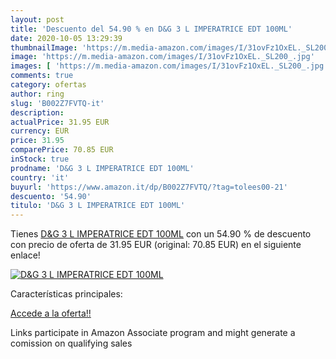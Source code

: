 ```yaml
---
layout: post
title: 'Descuento del 54.90 % en D&G 3 L IMPERATRICE EDT 100ML'
date: 2020-10-05 13:29:39
thumbnailImage: 'https://m.media-amazon.com/images/I/31ovFz1OxEL._SL200_.jpg'
image: 'https://m.media-amazon.com/images/I/31ovFz1OxEL._SL200_.jpg'
images: [ 'https://m.media-amazon.com/images/I/31ovFz1OxEL._SL200_.jpg' ]
comments: true
category: ofertas
author: ring
slug: 'B002Z7FVTQ-it'
description:
actualPrice: 31.95 EUR
currency: EUR
price: 31.95
comparePrice: 70.85 EUR
inStock: true
prodname: 'D&G 3 L IMPERATRICE EDT 100ML'
country: 'it'
buyurl: 'https://www.amazon.it/dp/B002Z7FVTQ/?tag=tolees00-21'
descuento: '54.90'
titulo: 'D&G 3 L IMPERATRICE EDT 100ML'
---
```


Tienes [D&G 3 L IMPERATRICE EDT 100ML](https://www.amazon.it/dp/B002Z7FVTQ/?tag=tolees00-21) con un 54.90 % de descuento con precio de oferta de 31.95 EUR (original: 70.85 EUR) en el siguiente enlace!

[![D&G 3 L IMPERATRICE EDT 100ML](https://m.media-amazon.com/images/I/31ovFz1OxEL._SL200_.jpg)](https://www.amazon.it/dp/B002Z7FVTQ/?tag=tolees00-21)

Características principales:


[Accede a la oferta!!](https://www.amazon.it/dp/B002Z7FVTQ/?tag=tolees00-21)

Links participate in Amazon Associate program and might generate a comission on qualifying sales


